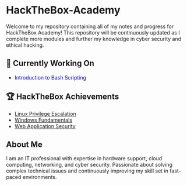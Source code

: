 # HackTheBox-Academy

Welcome to my repository containing all of my notes and progress for HackTheBox Academy! This repository will be continuously updated as I complete more modules and further my knowledge in cyber security and ethical hacking.

## 🚧 Currently Working On
- <span style="color:blue;">Introduction to Bash Scripting</span> 

## 🏆 HackTheBox Achievements
- [Linux Privilege Escalation](https://academy.hackthebox.com/achievement/1467012/18)
- [Windows Fundamentals](https://academy.hackthebox.com/achievement/1467012/34)
- [Web Application Security](https://academy.hackthebox.com/achievement/1467012/49)

## About Me
I am an IT professional with expertise in hardware support, cloud computing, networking, and cyber security. Passionate about solving complex technical issues and continuously improving my skill set in fast-paced environments.
